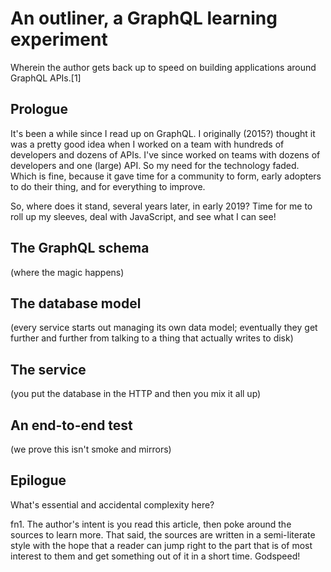# An outliner, a GraphQL learning experiment

Wherein the author gets back up to speed on building applications around GraphQL APIs.[1]

## Prologue

It's been a while since I read up on GraphQL. I originally (2015?) thought it was a pretty good idea when I worked on a team with hundreds of developers and dozens of APIs. I've since worked on teams with dozens of developers and one (large) API. So my need for the  technology faded. Which is fine, because it gave time for a community to form, early adopters to do their thing, and for everything to improve.

So, where does it stand, several years later, in early 2019? Time for me to roll up my sleeves, deal with JavaScript, and see what I can see!

## The GraphQL schema

(where the magic happens)

## The database model

(every service starts out managing its own data model; eventually they get further and further from talking to a thing that actually writes to disk)

## The service

(you put the database in the HTTP and then you mix it all up)

## An end-to-end test

(we prove this isn't smoke and mirrors)

## Epilogue

What's essential and accidental complexity here?

fn1. The author's intent is you read this article, then poke around the sources to learn more. That said, the sources are written in a semi-literate style with the hope that a reader can jump right to the part that is of most interest to them and get something out of it in a short time. Godspeed!
